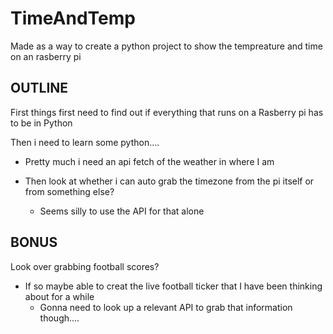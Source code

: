 # TimeAndTemp

Made as a way to create a python project to show the tempreature and time on an rasberry pi

## OUTLINE

First things first need to find out if everything that runs on a Rasberry pi has to be in Python

Then i need to learn some python....

- Pretty much i need an api fetch of the weather in where I am 

- Then look at whether i can auto grab the timezone from the pi itself or from something else?
  - Seems silly to use the API for that alone

## BONUS

Look over grabbing football scores?

- If so maybe able to creat the live football ticker that I have been thinking about for a while
  - Gonna need to look up a relevant API to grab that information though....
